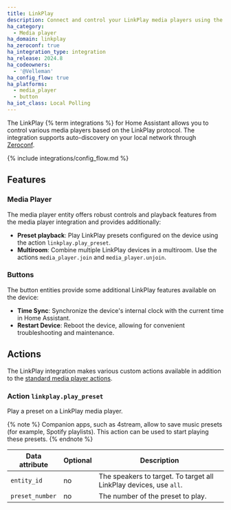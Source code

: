 ```yaml
---
title: LinkPlay
description: Connect and control your LinkPlay media players using the LinkPlay integration
ha_category:
  - Media player
ha_domain: linkplay
ha_zeroconf: true
ha_integration_type: integration
ha_release: 2024.8
ha_codeowners:
  - '@Velleman'
ha_config_flow: true
ha_platforms:
  - media_player
  - button
ha_iot_class: Local Polling
---
```


The LinkPlay {% term integrations %} for Home Assistant allows you to control various media players based on the LinkPlay protocol. The integration supports auto-discovery on your local network through [Zeroconf](/integrations/zeroconf).

{% include integrations/config_flow.md %}

## Features

### Media Player 

The media player entity offers robust controls and playback features from the media player integration and provides additionally:

- **Preset playback**: Play LinkPlay presets configured on the device using the action `linkplay.play_preset`. 
- **Multiroom**: Combine multiple LinkPlay devices in a multiroom. Use the actions `media_player.join` and `media_player.unjoin`. 

### Buttons

The button entities provide some additional LinkPlay features available on the device:

- **Time Sync**: Synchronize the device's internal clock with the current time in Home Assistant. 
- **Restart Device**: Reboot the device, allowing for convenient troubleshooting and maintenance.

## Actions

The LinkPlay integration makes various custom actions available in addition to the [standard media player actions](/integrations/media_player/#actions).

### Action `linkplay.play_preset`

Play a preset on a LinkPlay media player. 

{% note %}
Companion apps, such as 4stream, allow to save music presets (for example, Spotify playlists). This action can be used to start playing these presets. 
{% endnote %}

| Data attribute | Optional | Description |
| ---------------------- | -------- | ----------- |
| `entity_id` | no | The speakers to target. To target all LinkPlay devices, use `all`.
| `preset_number` | no | The number of the preset to play.
